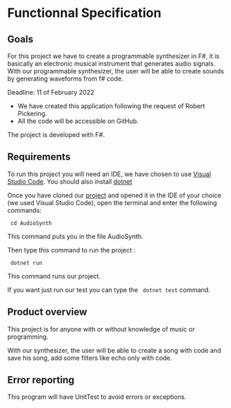 
# Functionnal Specification

## Goals
For this project we have to create a programmable synthesizer in F#, it is basically an electronic musical instrument that generates audio signals. With our programmable synthesizer, the user will be able to create sounds by generating waveforms from f# code.

Deadline: 11 of February 2022

  - We have created this application following the request of Robert Pickering.
  - All the code will be accessible on GitHub.

  The project is developed with F#.

  
## Requirements 
To run this project you will need an IDE, we have chosen to use [Visual Studio Code](https://code.visualstudio.com/download). 
You should also install [dotnet](https://dotnet.microsoft.com/en-us/download)

Once you have cloned our [project](https://github.com/Clementine951/ALGOSUP_2022_Project_3_D) and opened it in the IDE of your choice (we used Visual Studio Code), open the terminal and enter the following commands:

``` cd AudioSynth```

This command puts you in the file AudioSynth.

Then type this command to run the project :

``` dotnet run```

This command runs our project.

If you want just run our test you can type the ``` dotnet test``` command.

## Product overview 
This project is for anyone with or without knowledge of music or programming.

With our synthesizer, the user will be able to create a song with code and save his song, add some filters like echo only with code.

## Error reporting 
This program will have UnitTest to avoid errors or exceptions. 
